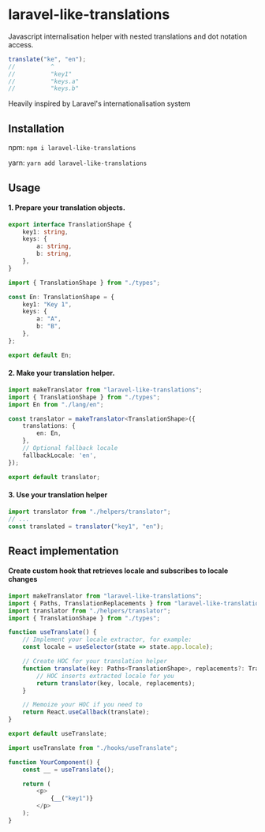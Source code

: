 # laravel-like-translations
Javascript internalisation helper with nested translations and dot notation access.
```javascript
translate("ke", "en");
//          ^
//          "key1"
//          "keys.a"
//          "keys.b"
```

Heavily inspired by Laravel's internationalisation system

## Installation
npm: `npm i laravel-like-translations`

yarn: `yarn add laravel-like-translations`

## Usage

#### 1. Prepare your translation objects.

```typescript
export interface TranslationShape {
    key1: string,
    keys: {
        a: string,
        b: string,
    },
}
```
```typescript
import { TranslationShape } from "./types";

const En: TranslationShape = {
    key1: "Key 1",
    keys: {
        a: "A",
        b: "B",
    },
};

export default En;
```

#### 2. Make your translation helper.

```typescript
import makeTranslator from "laravel-like-translations";
import { TranslationShape } from "./types";
import En from "./lang/en";

const translator = makeTranslator<TranslationShape>({
    translations: {
        en: En,
    },
    // Optional fallback locale
    fallbackLocale: 'en',
});

export default translator;
```

#### 3. Use your translation helper

```typescript
import translator from "./helpers/translator";
// ...
const translated = translator("key1", "en");
```

## React implementation

#### Create custom hook that retrieves locale and subscribes to locale changes
```typescript
import makeTranslator from "laravel-like-translations";
import { Paths, TranslationReplacements } from "laravel-like-translations/lib/types";
import translator from "./helpers/translator";
import { TranslationShape } from "./types";

function useTranslate() {
    // Implement your locale extractor, for example:
    const locale = useSelector(state => state.app.locale);

    // Create HOC for your translation helper
    function translate(key: Paths<TranslationShape>, replacements?: TranslationReplacements) {
        // HOC inserts extracted locale for you
        return translator(key, locale, replacements);
    }

    // Memoize your HOC if you need to
    return React.useCallback(translate);
}

export default useTranslate;
```

```typescript jsx
import useTranslate from "./hooks/useTranslate";

function YourComponent() {
    const __ = useTranslate();

    return (
        <p>
            {__("key1")}
        </p>
    );
}
```

